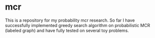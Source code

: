# mcr
This is a repository for my probability mcr research.
So far I have successfully implemented greedy search algorithm on probabilistic MCR (labeled graph) and have fully tested on several toy problems. 
